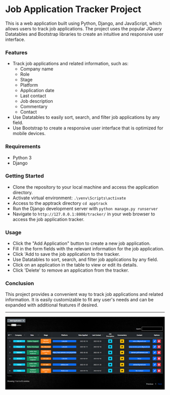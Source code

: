 # Job Application Tracker Project

This is a web application built using Python, Django, and JavaScript, which allows users to track job applications. The project uses the popular JQuery Datatables and Bootstrap libraries to create an intuitive and responsive user interface.

### Features
- Track job applications and related information, such as: 
	- Company name 
	- Role
	- Stage
	- Platform
	- Application date
	- Last contact
	- Job description
	- Commentary
	- Contact
- Use Datatables to easily sort, search, and filter job applications by any field.
- Use Bootstrap to create a responsive user interface that is optimized for mobile devices.

### Requirements
- Python 3
- Django

### Getting Started
- Clone the repository to your local machine and access the application directory.
- Activate virtual environment: `.\venv\Scripts\activate`
- Access to the apptrack directory `cd apptrack`
- Run the Django development server with `python manage.py runserver`
- Navigate to `http://127.0.0.1:8000/tracker/` in your web browser to access the job application tracker.


### Usage
- Click the "Add Application" button to create a new job application.
- Fill in the form fields with the relevant information for the job application.
- Click 'Add to save the job application to the tracker.
- Use Datatables to sort, search, and filter job applications by any field.
- Click on an application in the table to view or edit its details.
- Click 'Delete' to remove an application from the tracker.

### Conclusion
This project provides a convenient way to track job applications and related information. It is easily customizable to fit any user's needs and can be expanded with additional features if desired.

<hr/>

![](./previews/preview01.png)
